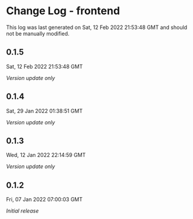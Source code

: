 # Change Log - frontend

This log was last generated on Sat, 12 Feb 2022 21:53:48 GMT and should not be manually modified.

## 0.1.5
Sat, 12 Feb 2022 21:53:48 GMT

_Version update only_

## 0.1.4
Sat, 29 Jan 2022 01:38:51 GMT

_Version update only_

## 0.1.3
Wed, 12 Jan 2022 22:14:59 GMT

_Version update only_

## 0.1.2
Fri, 07 Jan 2022 07:00:03 GMT

_Initial release_

